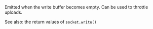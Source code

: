 <!-- YAML
added: v0.1.90
-->

Emitted when the write buffer becomes empty. Can be used to throttle uploads.

See also: the return values of `socket.write()`

